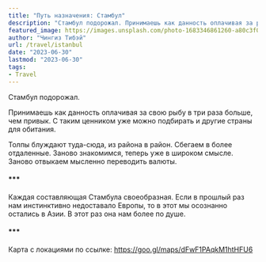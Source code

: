 ```yaml
---
title: "Путь назначения: Стамбул"
description: "Стамбул подорожал. Принимаешь как данность оплачивая за рыбу в три раза больше, чем привык."
featured_image: https://images.unsplash.com/photo-1683346861260-a80c3f00984f?ixlib=rb-4.0.3&ixid=M3wxMjA3fDB8MHxwaG90by1wYWdlfHx8fGVufDB8fHx8fA%3D%3D&auto=format&fit=crop&w=2666&q=80
author: "Чингиз Тибэй"
url: /travel/istanbul
date: "2023-06-30"
lastmod: "2023-06-30"
tags: 
- Travel
---
```


<div class="auto">

Стамбул подорожал. 

Принимаешь как данность оплачивая за&nbsp;свою рыбу в&nbsp;три раза больше, чем привык. С&nbsp;таким ценником уже можно подбирать и&nbsp;другие страны для обитания.

<div class="masonry-container">
</div>

Толпы блуждают туда-сюда, из&nbsp;района в&nbsp;район. Сбегаем в&nbsp;более отдаленные. Заново знакомимся, теперь уже в&nbsp;широком смысле. Заново отвыкаем мысленно переводить валюты.

#### ***

Каждая составляющая Стамбула своеобразная. Если в&nbsp;прошлый раз нам инстинктивно недоставало Европы, то&nbsp;в&nbsp;этот мы&nbsp;осознанно остались в&nbsp;Азии. В&nbsp;этот раз она нам более по&nbsp;душе.

#### ***

Карта с&nbsp;локациями по&nbsp;ссылке: https://goo.gl/maps/dFwF1PAqkM1htHFU6

</div>

<script>
const accessKey = 'EMa6WdAQslS1R18qLqFmAqwJovIg5m5nS_-ZcjPQ63M';
const collectionID = 'NfeMXnZnCCM';
const perPage = 30; // Set the number of photos to retrieve per page
let currentPage = 1;
let totalPages = 1;

const grid = document.querySelector('.masonry-container');

function fetchPhotos() {
  fetch(`https://api.unsplash.com/collections/${collectionID}/photos/?client_id=${accessKey}&per_page=${perPage}&page=${currentPage}`)
    .then(response => response.json())
    .then(data => {
      // Append the photos to the grid
      data.forEach(photo => {
        const gridItem = document.createElement('div');
        gridItem.classList.add('masonry-item');

        const link = document.createElement('a');
        link.href = photo.links.html;
        link.target = '_blank';
        link.rel = 'noopener noreferrer';

        const img = document.createElement('img');
        img.src = photo.urls.regular;
        img.alt = photo.alt_description;

        link.appendChild(img);
        gridItem.appendChild(link);
        grid.appendChild(gridItem);
      });

      // Update pagination variables
      totalPages = Math.ceil(data.total / perPage);
      currentPage++;

      // Fetch the next page of photos if there are more pages
      if (currentPage <= totalPages) {
        fetchPhotos();
      }
    })
    .catch(error => console.log(error));
}

fetchPhotos();

</script>
